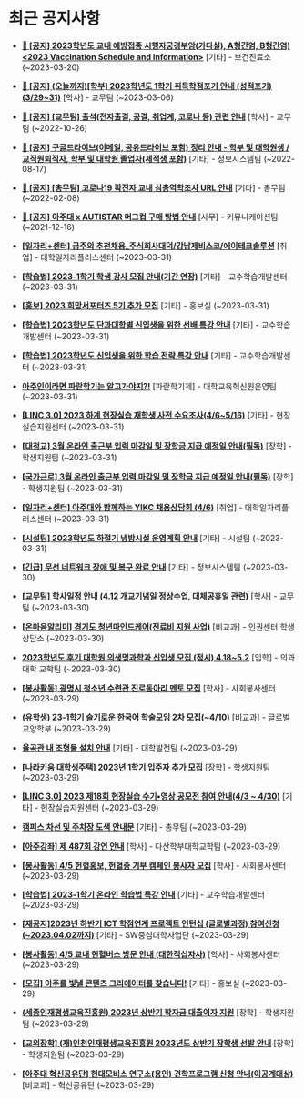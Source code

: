 # 최근 공지사항

* **[📌 [공지] 2023학년도 교내 예방접종 시행자궁경부암(가다실), A형간염, B형간염) &lt;2023 Vaccination Schedule and Information&gt;](http://ajou.ac.kr/kr/ajou/notice.do?mode=view&amp;articleNo=212238&amp;article.offset=0&amp;articleLimit=30)**
 [기타] - 보건진료소 (~2023-03-20)

* **[📌 [공지] (오늘까지)[학부] 2023학년도 1학기 취득학점포기 안내 (성적포기) (3/29~31)](http://ajou.ac.kr/kr/ajou/notice.do?mode=view&amp;articleNo=211462&amp;article.offset=0&amp;articleLimit=30)**
 [학사] - 교무팀 (~2023-03-06)

* **[📌 [공지] [교무팀] 출석(전자출결, 공결, 취업계, 코로나 등) 관련 안내](http://ajou.ac.kr/kr/ajou/notice.do?mode=view&amp;articleNo=205552&amp;article.offset=0&amp;articleLimit=30)**
 [학사] - 교무팀 (~2022-10-26)

* **[📌 [공지] 구글드라이브(이메일, 공유드라이브 포함) 정리 안내 - 학부 및 대학원생 / 교직원퇴직자, 학부 및 대학원 졸업자(제적생 포함)](http://ajou.ac.kr/kr/ajou/notice.do?mode=view&amp;articleNo=202858&amp;article.offset=0&amp;articleLimit=30)**
 [기타] - 정보시스템팀 (~2022-08-17)

* **[📌 [공지] [총무팀] 코로나19 확진자 교내 심층역학조사 URL 안내](http://ajou.ac.kr/kr/ajou/notice.do?mode=view&amp;articleNo=180493&amp;article.offset=0&amp;articleLimit=30)**
 [기타] - 총무팀 (~2022-02-08)

* **[📌 [공지] 아주대 x AUTISTAR 머그컵 구매 방법 안내](http://ajou.ac.kr/kr/ajou/notice.do?mode=view&amp;articleNo=147976&amp;article.offset=0&amp;articleLimit=30)**
 [사무] - 커뮤니케이션팀 (~2021-12-16)

* **[[일자리+센터] 금주의 추천채용_주식회사대덕/강남제비스코/에이테크솔루션](http://ajou.ac.kr/kr/ajou/notice.do?mode=view&amp;articleNo=212881&amp;article.offset=0&amp;articleLimit=30)**
 [취업] - 대학일자리플러스센터 (~2023-03-31)

* **[[학습법] 2023-1학기 학생 강사 모집 안내(기간 연장)](http://ajou.ac.kr/kr/ajou/notice.do?mode=view&amp;articleNo=212877&amp;article.offset=0&amp;articleLimit=30)**
 [기타] - 교수학습개발센터 (~2023-03-31)

* **[[홍보] 2023 희망서포터즈 5기 추가 모집](http://ajou.ac.kr/kr/ajou/notice.do?mode=view&amp;articleNo=212869&amp;article.offset=0&amp;articleLimit=30)**
 [기타] - 홍보실 (~2023-03-31)

* **[[학습법] 2023학년도 단과대학별 신입생을 위한 선배 특강 안내](http://ajou.ac.kr/kr/ajou/notice.do?mode=view&amp;articleNo=212860&amp;article.offset=0&amp;articleLimit=30)**
 [기타] - 교수학습개발센터 (~2023-03-31)

* **[[학습법] 2023학년도 신입생을 위한 학습 전략 특강 안내](http://ajou.ac.kr/kr/ajou/notice.do?mode=view&amp;articleNo=212858&amp;article.offset=0&amp;articleLimit=30)**
 [기타] - 교수학습개발센터 (~2023-03-31)

* **[아주인이라면 파란학기는 알고가야지?!](http://ajou.ac.kr/kr/ajou/notice.do?mode=view&amp;articleNo=212856&amp;article.offset=0&amp;articleLimit=30)**
 [파란학기제] - 대학교육혁신원운영팀 (~2023-03-31)

* **[[LINC 3.0] 2023 하계 현장실습 재학생 사전 수요조사(4/6~5/16)](http://ajou.ac.kr/kr/ajou/notice.do?mode=view&amp;articleNo=212850&amp;article.offset=0&amp;articleLimit=30)**
 [기타] - 현장실습지원센터 (~2023-03-31)

* **[[대청교] 3월 온라인 출근부 입력 마감일 및 장학금 지급 예정일 안내(필독)](http://ajou.ac.kr/kr/ajou/notice.do?mode=view&amp;articleNo=212848&amp;article.offset=0&amp;articleLimit=30)**
 [장학] - 학생지원팀 (~2023-03-31)

* **[[국가근로] 3월 온라인 출근부 입력 마감일 및 장학금 지급 예정일 안내(필독)](http://ajou.ac.kr/kr/ajou/notice.do?mode=view&amp;articleNo=212847&amp;article.offset=0&amp;articleLimit=30)**
 [장학] - 학생지원팀 (~2023-03-31)

* **[[일자리+센터] 아주대와 함께하는 YIKC 채용상담회 (4/6)](http://ajou.ac.kr/kr/ajou/notice.do?mode=view&amp;articleNo=212846&amp;article.offset=0&amp;articleLimit=30)**
 [취업] - 대학일자리플러스센터 (~2023-03-31)

* **[[시설팀] 2023학년도 하절기 냉방시설 운영계획 안내](http://ajou.ac.kr/kr/ajou/notice.do?mode=view&amp;articleNo=212845&amp;article.offset=0&amp;articleLimit=30)**
 [기타] - 시설팀 (~2023-03-31)

* **[[긴급] 무선 네트워크 장애 및 복구 완료 안내](http://ajou.ac.kr/kr/ajou/notice.do?mode=view&amp;articleNo=212801&amp;article.offset=0&amp;articleLimit=30)**
 [기타] - 정보시스템팀 (~2023-03-30)

* **[[교무팀] 학사일정 안내 (4.12 개교기념일 정상수업, 대체공휴일 관련)](http://ajou.ac.kr/kr/ajou/notice.do?mode=view&amp;articleNo=212795&amp;article.offset=0&amp;articleLimit=30)**
 [학사] - 교무팀 (~2023-03-30)

* **[[온마음알리미] 경기도 청년마인드케어(진료비 지원 사업)](http://ajou.ac.kr/kr/ajou/notice.do?mode=view&amp;articleNo=212785&amp;article.offset=0&amp;articleLimit=30)**
 [비교과] - 인권센터 학생상담소 (~2023-03-30)

* **[2023학년도 후기 대학원 의생명과학과 신입생 모집 (정시) 4.18~5.2](http://ajou.ac.kr/kr/ajou/notice.do?mode=view&amp;articleNo=212783&amp;article.offset=0&amp;articleLimit=30)**
 [입학] - 의과대학 교학팀 (~2023-03-30)

* **[[봉사활동] 광명시 청소년 수련관 진로동아리 멘토 모집](http://ajou.ac.kr/kr/ajou/notice.do?mode=view&amp;articleNo=212771&amp;article.offset=0&amp;articleLimit=30)**
 [학사] - 사회봉사센터 (~2023-03-29)

* **[(유학생) 23-1학기 슬기로운 한국어 학술모임 2차 모집(~4/10)](http://ajou.ac.kr/kr/ajou/notice.do?mode=view&amp;articleNo=212769&amp;article.offset=0&amp;articleLimit=30)**
 [비교과] - 글로벌교양학부 (~2023-03-29)

* **[율곡관 내 조형물 설치 안내](http://ajou.ac.kr/kr/ajou/notice.do?mode=view&amp;articleNo=212767&amp;article.offset=0&amp;articleLimit=30)**
 [기타] - 대학발전팀 (~2023-03-29)

* **[[나라키움 대학생주택] 2023년 1학기 입주자 추가 모집](http://ajou.ac.kr/kr/ajou/notice.do?mode=view&amp;articleNo=212766&amp;article.offset=0&amp;articleLimit=30)**
 [장학] - 학생지원팀 (~2023-03-29)

* **[[LINC 3.0] 2023 제18회 현장실습 수기•영상 공모전 참여 안내(4/3 ~ 4/30)](http://ajou.ac.kr/kr/ajou/notice.do?mode=view&amp;articleNo=212753&amp;article.offset=0&amp;articleLimit=30)**
 [기타] - 현장실습지원센터 (~2023-03-29)

* **[캠퍼스 차선 및 주차장 도색 안내문](http://ajou.ac.kr/kr/ajou/notice.do?mode=view&amp;articleNo=212752&amp;article.offset=0&amp;articleLimit=30)**
 [기타] - 총무팀 (~2023-03-29)

* **[[아주강좌] 제 487회 강연 안내](http://ajou.ac.kr/kr/ajou/notice.do?mode=view&amp;articleNo=212745&amp;article.offset=0&amp;articleLimit=30)**
 [학사] - 다산학부대학교학팀 (~2023-03-29)

* **[[봉사활동] 4/5 헌혈홍보, 헌혈증 기부 캠페인 봉사자 모집](http://ajou.ac.kr/kr/ajou/notice.do?mode=view&amp;articleNo=212741&amp;article.offset=0&amp;articleLimit=30)**
 [학사] - 사회봉사센터 (~2023-03-29)

* **[[학습법] 2023-1학기 온라인 학습법 특강 안내](http://ajou.ac.kr/kr/ajou/notice.do?mode=view&amp;articleNo=212740&amp;article.offset=0&amp;articleLimit=30)**
 [기타] - 교수학습개발센터 (~2023-03-29)

* **[[재공지]2023년 하반기 ICT 학점연계 프로젝트 인턴십 (글로벌과정) 참여신청(~2023.04.02까지)](http://ajou.ac.kr/kr/ajou/notice.do?mode=view&amp;articleNo=212739&amp;article.offset=0&amp;articleLimit=30)**
 [기타] - SW중심대학사업단 (~2023-03-29)

* **[[봉사활동] 4/5 교내 헌혈버스 방문 안내 (대한적십자사)](http://ajou.ac.kr/kr/ajou/notice.do?mode=view&amp;articleNo=212738&amp;article.offset=0&amp;articleLimit=30)**
 [학사] - 사회봉사센터 (~2023-03-29)

* **[[모집] 아주를 빛낼 콘텐츠 크리에이터를 찾습니다!](http://ajou.ac.kr/kr/ajou/notice.do?mode=view&amp;articleNo=212737&amp;article.offset=0&amp;articleLimit=30)**
 [기타] - 홍보실 (~2023-03-29)

* **[(세종인재평생교육진흥원) 2023년 상반기 학자금 대출이자 지원](http://ajou.ac.kr/kr/ajou/notice.do?mode=view&amp;articleNo=212736&amp;article.offset=0&amp;articleLimit=30)**
 [장학] - 학생지원팀 (~2023-03-29)

* **[[교외장학] (재)인천인재평생교육진흥원 2023년도 상반기 장학생 선발 안내](http://ajou.ac.kr/kr/ajou/notice.do?mode=view&amp;articleNo=212728&amp;article.offset=0&amp;articleLimit=30)**
 [장학] - 학생지원팀 (~2023-03-29)

* **[[아주대 혁신공유단] 현대모비스 연구소(용인) 견학프로그램 신청 안내(이공계대상)](http://ajou.ac.kr/kr/ajou/notice.do?mode=view&amp;articleNo=212725&amp;article.offset=0&amp;articleLimit=30)**
 [비교과] - 혁신공유단 (~2023-03-29)
